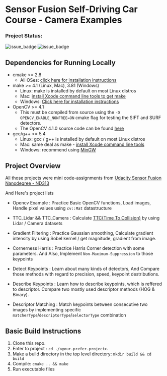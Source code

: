 # Sensor Fusion Self-Driving Car Course - Camera Examples

### Project Status:

![issue_badge](https://img.shields.io/badge/build-Passing-green) ![issue_badge](https://img.shields.io/badge/UdacityRubric-Passing-green)

## Dependencies for Running Locally
* cmake >= 2.8
  * All OSes: [click here for installation instructions](https://cmake.org/install/)
* make >= 4.1 (Linux, Mac), 3.81 (Windows)
  * Linux: make is installed by default on most Linux distros
  * Mac: [install Xcode command line tools to get make](https://developer.apple.com/xcode/features/)
  * Windows: [Click here for installation instructions](http://gnuwin32.sourceforge.net/packages/make.htm)
* OpenCV >= 4.1
  * This must be compiled from source using the `-D OPENCV_ENABLE_NONFREE=ON` cmake flag for testing the SIFT and SURF detectors.
  * The OpenCV 4.1.0 source code can be found [here](https://github.com/opencv/opencv/tree/4.1.0)
* gcc/g++ >= 5.4
  * Linux: gcc / g++ is installed by default on most Linux distros
  * Mac: same deal as make - [install Xcode command line tools](https://developer.apple.com/xcode/features/)
  * Windows: recommend using [MinGW](http://www.mingw.org/)

## Project Overview

All those projects were mini code-assignments from [Udacity Sensor Fusion Nanodegree - ND313](https://www.udacity.com/course/sensor-fusion-engineer-nanodegree--nd313)

And Here's project lists

* Opencv Example : Practice Basic OpenCV functions, Load images, Handle pixel values using `cv::Mat` datastructure

* TTC_Lidar && TTC_Camera : Calculate [TTC(Time To Collision)](http://citeseerx.ist.psu.edu/viewdoc/download?doi=10.1.1.511.3548&rep=rep1&type=pdf) by using Lidar / Camera datasets

* Gradient Filtering : Practice Gaussian smoothing, Calculate gradient intensity by using Sobel kernel / get magnitude, gradient from image. 

* Cornerness Harris : Practice Harris Corner detection with some parameters. And Also, Implement `Non-Maximum-Suppression` to those keypoints

* Detect Keypoints : Learn about many kinds of detectors, And Compare those methods with regard to precision, speed, keypoint destributions.

* Describe Keypoints : Learn how to describe keypoints, which is reffered to descriptor. Compare two mostly used descriptor methods (HOG & Binary).

* Descriptor Matching : Match keypoints between consecutive two images by implementing specific `matcherType`/`descriptorType`/`selectorType` combination

## Basic Build Instructions

1. Clone this repo.
2. Enter to project : `cd ./<your-prefer-project>`.
3. Make a build directory in the top level directory: `mkdir build && cd build`
4. Compile: `cmake .. && make`
5. Run executable files
